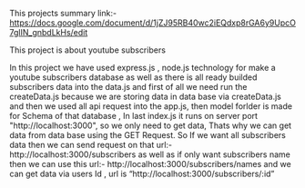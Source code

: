 This projects summary link:- https://docs.google.com/document/d/1jZJ95RB40wc2iEQdxp8rGA6y9UpcO7glIN_gnbdLkHs/edit


This project is about youtube subscribers

In this project we have used express.js , node.js technology for make a youtube subscribers database
as well as there is all ready builded subscribers data into the data.js and first of all we need run the createData.js because we are storing data in data base via createData.js and then we used all api request into the app.js, then model forlder is made for Schema of that database , In last index.js it runs on server port "http://localhost:3000", so we only need to get data,
Thats why we can get data from data base using the GET Request.
So If we want all subscribers data then we can send request on that url:- http://localhost:3000/subscribers
as well as if only want subscribers name then we can use this url:- http://localhost:3000/subscribers/names
and we can get data via users Id , url is “http://localhost:3000/subscribers/:id”
